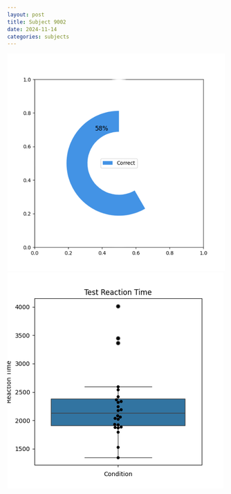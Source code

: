 ```yaml
---
layout: post
title: Subject 9002
date: 2024-11-14
categories: subjects
---
```


![](data/9002/run-6/9002_FN_acc_test.png)
![](data/9002/run-6/9002_FN_rt.png)
